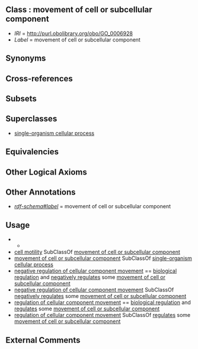 
## Class : movement of cell or subcellular component

 * *IRI* = http://purl.obolibrary.org/obo/GO_0006928
 * *Label* = movement of cell or subcellular component

## Synonyms


## Cross-references


## Subsets


## Superclasses

 * [single-organism cellular process](../../GO/63/GO_0044763.md)

## Equivalencies


## Other Logical Axioms


## Other Annotations

 * *[rdf-schema#label](../../el/rdf-schema#label.md)* = movement of cell or subcellular component

## Usage

 * -
 * [cell motility](../../GO/70/GO_0048870.md) SubClassOf [movement of cell or subcellular component](../../GO/28/GO_0006928.md)
 * [movement of cell or subcellular component](../../GO/28/GO_0006928.md) SubClassOf [single-organism cellular process](../../GO/63/GO_0044763.md)
 * [negative regulation of cellular component movement](../../GO/71/GO_0051271.md) == [biological regulation](../../GO/07/GO_0065007.md) and [negatively regulates](../../RO/12/RO_0002212.md) some [movement of cell or subcellular component](../../GO/28/GO_0006928.md)
 * [negative regulation of cellular component movement](../../GO/71/GO_0051271.md) SubClassOf [negatively regulates](../../RO/12/RO_0002212.md) some [movement of cell or subcellular component](../../GO/28/GO_0006928.md)
 * [regulation of cellular component movement](../../GO/70/GO_0051270.md) == [biological regulation](../../GO/07/GO_0065007.md) and [regulates](../../RO/11/RO_0002211.md) some [movement of cell or subcellular component](../../GO/28/GO_0006928.md)
 * [regulation of cellular component movement](../../GO/70/GO_0051270.md) SubClassOf [regulates](../../RO/11/RO_0002211.md) some [movement of cell or subcellular component](../../GO/28/GO_0006928.md)

## External Comments

